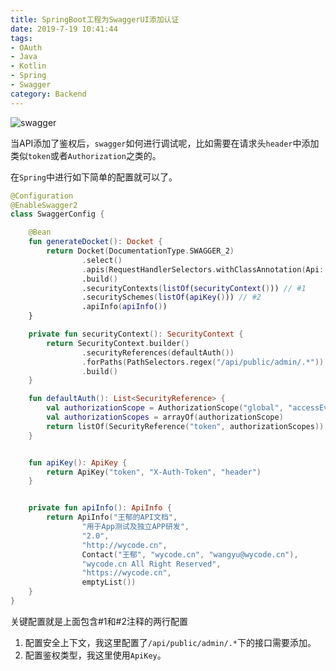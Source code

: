 ```yaml
---
title: SpringBoot工程为SwaggerUI添加认证
date: 2019-7-19 10:41:44
tags:
- OAuth
- Java
- Kotlin
- Spring
- Swagger
category: Backend
---
```


![swagger](https://swagger.io/swagger/media/assets/images/swagger_logo.svg)

当API添加了鉴权后，`swagger`如何进行调试呢，比如需要在请求头`header`中添加类似`token`或者`Authorization`之类的。

在`Spring`中进行如下简单的配置就可以了。

<!--more-->

```kotlin
@Configuration
@EnableSwagger2
class SwaggerConfig {

    @Bean
    fun generateDocket(): Docket {
        return Docket(DocumentationType.SWAGGER_2)
                .select()
                .apis(RequestHandlerSelectors.withClassAnnotation(Api::class.java))
                .build()
                .securityContexts(listOf(securityContext())) // #1
                .securitySchemes(listOf(apiKey())) // #2
                .apiInfo(apiInfo())
    }

    private fun securityContext(): SecurityContext {
        return SecurityContext.builder()
                .securityReferences(defaultAuth())
                .forPaths(PathSelectors.regex("/api/public/admin/.*"))
                .build()
    }

    fun defaultAuth(): List<SecurityReference> {
        val authorizationScope = AuthorizationScope("global", "accessEverything")
        val authorizationScopes = arrayOf(authorizationScope)
        return listOf(SecurityReference("token", authorizationScopes))
    }


    fun apiKey(): ApiKey {
        return ApiKey("token", "X-Auth-Token", "header")
    }


    private fun apiInfo(): ApiInfo {
        return ApiInfo("王郁的API文档",
                "用于App测试及独立APP研发",
                "2.0",
                "http://wycode.cn",
                Contact("王郁", "wycode.cn", "wangyu@wycode.cn"),
                "wycode.cn All Right Reserved",
                "https://wycode.cn",
                emptyList())
    }
}

```
关键配置就是上面包含#1和#2注释的两行配置

1. 配置安全上下文，我这里配置了`/api/public/admin/.*`下的接口需要添加。
2. 配置鉴权类型，我这里使用`ApiKey`。